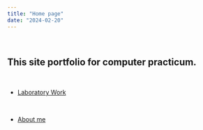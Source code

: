 ```yaml
---
title: "Home page"
date: "2024-02-20"
---
```

<br>

## This site portfolio for computer practicum.
<br>
  
- [Laboratory Work](/)
<br>
  
- [About me](/about)
